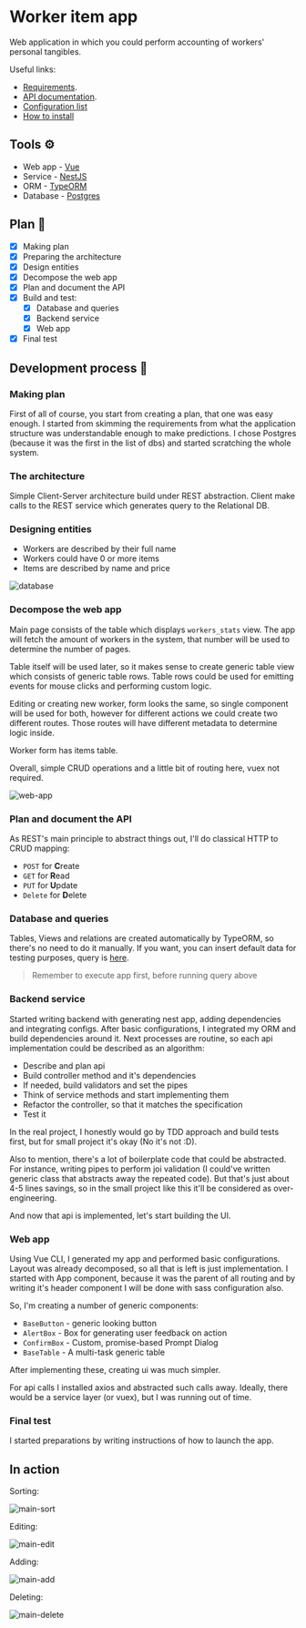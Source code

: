 # Worker item app

Web application in which you could perform accounting of workers' personal tangibles.

Useful links:

- [Requirements](assets/requirements.pdf).
- [API documentation](api.md).
- [Configuration list](config-list.md)
- [How to install](install.md)

## Tools ⚙️

- Web app - [Vue](https://vuejs.org)
- Service - [NestJS](https://nestjs.com/)
- ORM - [TypeORM](https://typeorm.io/)
- Database - [Postgres](https://www.postgresql.org/)

## Plan 📔

- [x] Making plan
- [x] Preparing the architecture
- [x] Design entities
- [x] Decompose the web app
- [x] Plan and document the API
- [x] Build and test:
  - [x] Database and queries
  - [x] Backend service
  - [x] Web app
- [x] Final test

## Development process 👷

### Making plan

First of all of course, you start from creating a plan, that one was easy enough. I started from skimming the requirements from what the application structure was understandable enough to make predictions. I chose Postgres (because it was the first in the list of dbs) and started scratching the whole system.

### The architecture

Simple Client-Server architecture build under REST abstraction. Client make calls to the REST service which generates query to the Relational DB.

### Designing entities

- Workers are described by their full name
- Workers could have 0 or more items
- Items are described by name and price

![database](assets/database.png)

### Decompose the web app

Main page consists of the table which displays `workers_stats` view. The app will fetch the amount of workers in the system, that number will be used to determine the number of pages.

Table itself will be used later, so it makes sense to create generic table view which consists of generic table rows. Table rows could be used for emitting events for mouse clicks and performing custom logic.

Editing or creating new worker, form looks the same, so single component will be used for both, however for different actions we could create two different routes. Those routes will have different metadata to determine logic inside.

Worker form has items table.

Overall, simple CRUD operations and a little bit of routing here, vuex not required.

![web-app](assets/web-app.png)

### Plan and document the API

As REST's main principle to abstract things out, I'll do classical HTTP to CRUD mapping:

- `POST` for **C**reate
- `GET` for **R**ead
- `PUT` for **U**pdate
- `Delete` for **D**elete

### Database and queries

Tables, Views and relations are created automatically by TypeORM, so there's no need to do it manually. If you want, you can insert default data for testing purposes, query is [here](db/default-data.sql).

> Remember to execute app first, before running query above

### Backend service

Started writing backend with generating nest app, adding dependencies and integrating configs. After basic configurations, I integrated my ORM and build dependencies around it. Next processes are routine, so each api implementation could be described as an algorithm:

- Describe and plan api
- Build controller method and it's dependencies
- If needed, build validators and set the pipes
- Think of service methods and start implementing them
- Refactor the controller, so that it matches the specification
- Test it

In the real project, I honestly would go by TDD approach and build tests first, but for small project it's okay (No it's not :D).

Also to mention, there's a lot of boilerplate code that could be abstracted. For instance, writing pipes to perform joi validation (I could've written generic class that abstracts away the repeated code). But that's just about 4-5 lines savings, so in the small project like this it'll be considered as over-engineering.

And now that api is implemented, let's start building the UI.

### Web app

Using Vue CLI, I generated my app and performed basic configurations. Layout was already decomposed, so all that is left is just implementation. I started with App component, because it was the parent of all routing and by writing it's header component I will be done with sass configuration also.

So, I'm creating a number of generic components:

- `BaseButton` - generic looking button
- `AlertBox` - Box for generating user feedback on action
- `ConfirmBox` - Custom, promise-based Prompt Dialog
- `BaseTable` - A multi-task generic table

After implementing these, creating ui was much simpler.

For api calls I installed axios and abstracted such calls away. Ideally, there would be a service layer (or vuex), but I was running out of time.

### Final test

I started preparations by writing instructions of how to launch the app.

## In action

Sorting:

![main-sort](assets/main-sort.gif)

Editing:

![main-edit](assets/main-edit.gif)

Adding:

![main-add](assets/main-add.gif)

Deleting:

![main-delete](assets/main-delete.gif)
